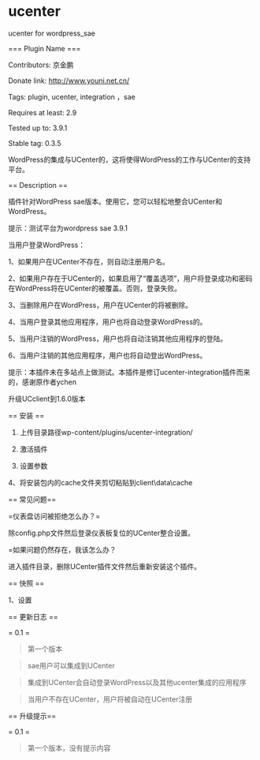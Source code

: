 ucenter
=======

ucenter for wordpress_sae

=== Plugin Name ===

Contributors: 京金鹏

Donate link: http://www.youni.net.cn/

Tags: plugin, ucenter, integration ，sae

Requires at least: 2.9

Tested up to: 3.9.1

Stable tag: 0.3.5




WordPress的集成与UCenter的，这将使得WordPress的工作与UCenter的支持平台。




== Description ==




插件针对WordPress sae版本。使用它，您可以轻松地整合UCenter和WordPress。

提示：测试平台为wordpress sae 3.9.1

 

当用户登录WordPress：

1、如果用户在UCenter不存在，则自动注册用户名。

2、如果用户存在于UCenter的，如果启用了“覆盖选项”，用户将登录成功和密码在WordPress将在UCenter的被覆盖。否则，登录失败。

3、当删除用户在WordPress，用户在UCenter的将被删除。

4、当用户登录其他应用程序，用户也将自动登录WordPress的。

5、当用户注销的WordPress，用户也将自动注销其他应用程序的登陆。

6、当用户注销的其他应用程序，用户也将自动登出WordPress。







提示：本插件未在多站点上做测试。本插件是修订ucenter-integration插件而来的，感谢原作者ychen  




升级UCclient到1.6.0版本




== 安装 ==




1. 上传目录路径wp-content/plugins/ucenter-integration/

2. 激活插件

3. 设置参数

4、将安装包内的cache文件夹剪切粘贴到client\data\cache


== 常见问题==




=仪表盘访问被拒绝怎么办？=




除config.php文件然后登录仪表板复位的UCenter整合设置。




=如果问题仍然存在，我该怎么办？




进入插件目录，删除UCenter插件文件然后重新安装这个插件。

== 快照 ==




1、设置




== 更新日志 ==




= 0.1 =

>第一个版本

>sae用户可以集成到UCenter

>集成到UCenter会自动登录WordPress以及其他ucenter集成的应用程序

>当用户不存在UCenter，用户将被自动在UCenter注册

== 升级提示==




= 0.1 =

> 第一个版本，没有提示内容

  
